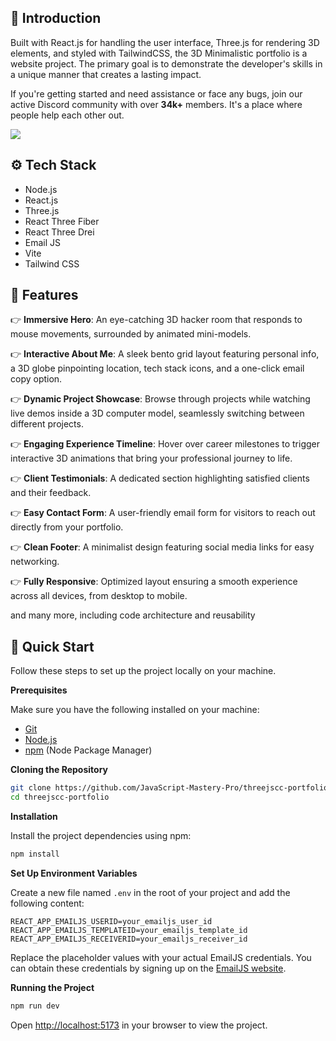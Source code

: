 <!-- <div align="center">
  <br />
    <a href="https://youtu.be/kt0FrkQgw8w" target="_blank">
      <img src="https://github.com/user-attachments/assets/2afc2dc3-f840-4d98-9378-f34acd7df173" alt="Project Banner">
    </a>
  <br />

  <div>
    <img src="https://img.shields.io/badge/-React_JS-black?style=for-the-badge&logoColor=white&logo=react&color=61DAFB" alt="react.js" />
    <img src="https://img.shields.io/badge/-Three_JS-black?style=for-the-badge&logoColor=white&logo=threedotjs&color=000000" alt="three.js" />
    <img src="https://img.shields.io/badge/-Tailwind_CSS-black?style=for-the-badge&logoColor=white&logo=tailwindcss&color=06B6D4" alt="tailwindcss" />
  </div>

  <h3 align="center">A 3D Dev Portfolio</h3>

   <div align="center">
     Build this project step by step with our detailed tutorial on <a href="https://www.youtube.com/@javascriptmastery/videos" target="_blank"><b>JavaScript Mastery</b></a> YouTube. Join the JSM family!!
    </div>
</div> -->
<!-- 
## 📋 <a name="table">Table of Contents</a>

1. 🤖 [Introduction](#introduction)
2. ⚙️ [Tech Stack](#tech-stack)
3. 🔋 [Features](#features)
4. 🤸 [Quick Start](#quick-start)
5. 🕸️ [Snippets (Code to Copy)](#snippets)
6. 🔗 [Links](#links)
7. 📦 [Assets](#assets)
8. 🚀 [More](#more)

## 🚨 Tutorial

This repository contains the code corresponding to an in-depth tutorial available on our YouTube channel, <a href="https://www.youtube.com/@javascriptmastery/videos" target="_blank"><b>JavaScript Mastery</b></a>. 

If you prefer visual learning, this is the perfect resource for you. Follow our tutorial to learn how to build projects like these step-by-step in a beginner-friendly manner!

<a href="https://youtu.be/kt0FrkQgw8w" target="_blank"><img src="https://github.com/sujatagunale/EasyRead/assets/151519281/1736fca5-a031-4854-8c09-bc110e3bc16d" /></a> -->

## <a name="introduction">🤖 Introduction</a>

Built with React.js for handling the user interface, Three.js for rendering 3D elements, and styled with TailwindCSS, the 3D Minimalistic portfolio is a website project. The primary goal is to demonstrate the developer's skills in a unique manner that creates a lasting impact.

If you're getting started and need assistance or face any bugs, join our active Discord community with over **34k+** members. It's a place where people help each other out.

<a href="https://discord.com/invite/n6EdbFJ" target="_blank"><img src="https://github.com/sujatagunale/EasyRead/assets/151519281/618f4872-1e10-42da-8213-1d69e486d02e" /></a>

## <a name="tech-stack">⚙️ Tech Stack</a>

- Node.js
- React.js
- Three.js
- React Three Fiber
- React Three Drei
- Email JS
- Vite
- Tailwind CSS

## <a name="features">🔋 Features</a>

👉 **Immersive Hero**: An eye-catching 3D hacker room that responds to mouse movements, surrounded by animated mini-models.

👉 **Interactive About Me**: A sleek bento grid layout featuring personal info, a 3D globe pinpointing location, tech stack icons, and a one-click email copy option.

👉 **Dynamic Project Showcase**: Browse through projects while watching live demos inside a 3D computer model, seamlessly switching between different projects.

👉 **Engaging Experience Timeline**: Hover over career milestones to trigger interactive 3D animations that bring your professional journey to life.

👉 **Client Testimonials**: A dedicated section highlighting satisfied clients and their feedback.

👉 **Easy Contact Form**: A user-friendly email form for visitors to reach out directly from your portfolio.

👉 **Clean Footer**: A minimalist design featuring social media links for easy networking.

👉 **Fully Responsive**: Optimized layout ensuring a smooth experience across all devices, from desktop to mobile.

and many more, including code architecture and reusability 

## <a name="quick-start">🤸 Quick Start</a>

Follow these steps to set up the project locally on your machine.

**Prerequisites**

Make sure you have the following installed on your machine:

- [Git](https://git-scm.com/)
- [Node.js](https://nodejs.org/en)
- [npm](https://www.npmjs.com/) (Node Package Manager)

**Cloning the Repository**

```bash
git clone https://github.com/JavaScript-Mastery-Pro/threejscc-portfolio.git
cd threejscc-portfolio
```

**Installation**

Install the project dependencies using npm:

```bash
npm install
```

**Set Up Environment Variables**

Create a new file named `.env` in the root of your project and add the following content:

```env
REACT_APP_EMAILJS_USERID=your_emailjs_user_id
REACT_APP_EMAILJS_TEMPLATEID=your_emailjs_template_id
REACT_APP_EMAILJS_RECEIVERID=your_emailjs_receiver_id
```

Replace the placeholder values with your actual EmailJS credentials. You can obtain these credentials by signing up on the [EmailJS website](https://www.emailjs.com/).

**Running the Project**

```bash
npm run dev
```

Open [http://localhost:5173](http://localhost:5173) in your browser to view the project.
<!-- 
## <a name="snippets">🕸️ Snippets</a>

<details>
<summary><code>tailwind.config.js</code></summary>

```js
/** @type {import('tailwindcss').Config} */
export default {
  content: ['./index.html', './src/**/*.{js,ts,jsx,tsx}'],
  theme: {
    extend: {
      fontFamily: {
        generalsans: ['General Sans', 'sans-serif'],
      },
      colors: {
        black: {
          DEFAULT: '#000',
          100: '#010103',
          200: '#0E0E10',
          300: '#1C1C21',
          500: '#3A3A49',
          600: '#1A1A1A',
        },
        white: {
          DEFAULT: '#FFFFFF',
          800: '#E4E4E6',
          700: '#D6D9E9',
          600: '#AFB0B6',
          500: '#62646C',
        },
      },
      backgroundImage: {
        terminal: "url('/assets/terminal.png')",
      },
    },
  },
  plugins: [],
};
```

</details>

<details>
<summary><code>index.css</code></summary>

```css
@import url('https://fonts.cdnfonts.com/css/general-sans');

@tailwind base;
@tailwind components;
@tailwind utilities;

* {
  scroll-behavior: smooth;
}

body {
  background: #010103;
  font-family: 'General Sans', sans-serif;
}

@layer utilities {
  .c-space {
    @apply sm:px-10 px-5;
  }

  .head-text {
    @apply sm:text-4xl text-3xl font-semibold text-gray_gradient;
  }

  .nav-ul {
    @apply flex flex-col items-center gap-4 sm:flex-row md:gap-6 relative z-20;
  }

  .nav-li {
    @apply text-neutral-400 hover:text-white font-generalsans max-sm:hover:bg-black-500 max-sm:w-full max-sm:rounded-md py-2 max-sm:px-5;
  }

  .nav-li_a {
    @apply text-lg md:text-base hover:text-white transition-colors;
  }

  .nav-sidebar {
    @apply absolute left-0 right-0 bg-black-200 backdrop-blur-sm transition-all duration-300 ease-in-out overflow-hidden z-20 mx-auto sm:hidden block;
  }

  .text-gray_gradient {
    @apply bg-gradient-to-r from-[#BEC1CF] from-60% via-[#D5D8EA] via-60% to-[#D5D8EA] to-100% bg-clip-text text-transparent;
  }

  /* button component */
  .btn {
    @apply flex gap-4 items-center justify-center cursor-pointer p-3 rounded-md bg-black-300  transition-all active:scale-95 text-white mx-auto;
  }

  .btn-ping {
    @apply animate-ping absolute inline-flex h-full w-full rounded-full bg-green-400 opacity-75;
  }

  .btn-ping_dot {
    @apply relative inline-flex rounded-full h-3 w-3 bg-green-500;
  }

  /* hero section */
  .hero_tag {
    @apply text-center xl:text-6xl md:text-5xl sm:text-4xl text-3xl font-generalsans font-black !leading-normal;
  }

  /* about section */
  .grid-container {
    @apply w-full h-full border border-black-300 bg-black-200 rounded-lg sm:p-7 p-4 flex flex-col gap-5;
  }

  .grid-headtext {
    @apply text-xl font-semibold mb-2 text-white font-generalsans;
  }

  .grid-subtext {
    @apply text-[#afb0b6] text-base font-generalsans;
  }

  .copy-container {
    @apply cursor-pointer flex justify-center items-center gap-2;
  }

  /* projects section  */
  .arrow-btn {
    @apply w-10 h-10 p-3 cursor-pointer active:scale-95 transition-all rounded-full arrow-gradient;
  }

  .tech-logo {
    @apply w-10 h-10 rounded-md p-2 bg-neutral-100 bg-opacity-10 backdrop-filter backdrop-blur-lg flex justify-center items-center;
  }

  /* clients section */
  .client-container {
    @apply grid md:grid-cols-2 grid-cols-1 gap-5 mt-12;
  }

  .client-review {
    @apply rounded-lg md:p-10 p-5 col-span-1 bg-black-300 bg-opacity-50;
  }

  .client-content {
    @apply flex lg:flex-row flex-col justify-between lg:items-center items-start gap-5 mt-7;
  }

  /*  work experience section */
  .work-container {
    @apply grid lg:grid-cols-3 grid-cols-1 gap-5 mt-12;
  }

  .work-canvas {
    @apply col-span-1 rounded-lg bg-black-200 border border-black-300;
  }

  .work-content {
    @apply col-span-2 rounded-lg bg-black-200 border border-black-300;
  }

  .work-content_container {
    @apply grid grid-cols-[auto_1fr] items-start gap-5  transition-all ease-in-out duration-500 cursor-pointer hover:bg-black-300 rounded-lg sm:px-5 px-2.5;
  }

  .work-content_logo {
    @apply rounded-3xl w-16 h-16 p-2 bg-black-600;
  }

  .work-content_bar {
    @apply flex-1 w-0.5 mt-4 h-full bg-black-300 group-hover:bg-black-500 group-last:hidden;
  }

  /* contact section */
  .contact-container {
    @apply max-w-xl relative z-10 sm:px-10 px-5 mt-12;
  }

  .field-label {
    @apply text-lg text-white-600;
  }

  .field-input {
    @apply w-full bg-black-300 px-5 py-2 min-h-14 rounded-lg placeholder:text-white-500 text-lg text-white-800 shadow-black-200 shadow-2xl focus:outline-none;
  }

  .field-btn {
    @apply bg-black-500 px-5 py-2 min-h-12 rounded-lg shadow-black-200 shadow-2xl flex justify-center items-center text-lg text-white gap-3;
  }

  .field-btn_arrow {
    @apply w-2.5 h-2.5 object-contain invert brightness-0;
  }

  /*  footer */
  .social-icon {
    @apply w-12 h-12 rounded-full flex justify-center items-center bg-black-300 border border-black-200;
  }
}

.waving-hand {
  animation-name: wave-animation;
  animation-duration: 2.5s;
  animation-iteration-count: infinite;
  transform-origin: 70% 70%;
  display: inline-block;
}

.arrow-gradient {
  background-image: linear-gradient(
    to right,
    rgba(255, 255, 255, 0.1) 10%,
    rgba(255, 255, 255, 0.000025) 50%,
    rgba(255, 255, 255, 0.000025) 50%,
    rgba(255, 255, 255, 0.025) 100%
  );
}

@keyframes wave-animation {
  0% {
    transform: rotate(0deg);
  }
  15% {
    transform: rotate(14deg);
  }
  30% {
    transform: rotate(-8deg);
  }
  40% {
    transform: rotate(14deg);
  }
  50% {
    transform: rotate(-4deg);
  }
  60% {
    transform: rotate(10deg);
  }
  70% {
    transform: rotate(0deg);
  }
  100% {
    transform: rotate(0deg);
  }
}
```

</details>

<details>
<summary><code>constants/index.js</code></summary>

```js
export const navLinks = [
  {
    id: 1,
    name: 'Home',
    href: '#home',
  },
  {
    id: 2,
    name: 'About',
    href: '#about',
  },
  {
    id: 3,
    name: 'Work',
    href: '#work',
  },
  {
    id: 4,
    name: 'Contact',
    href: '#contact',
  },
];

export const clientReviews = [
  {
    id: 1,
    name: 'Emily Johnson',
    position: 'Marketing Director at GreenLeaf',
    img: 'assets/review1.png',
    review:
      'Working with Adrian was a fantastic experience. He transformed our outdated website into a modern, user-friendly platform. His attention to detail and commitment to quality are unmatched. Highly recommend him for any web dev projects.',
  },
  {
    id: 2,
    name: 'Mark Rogers',
    position: 'Founder of TechGear Shop',
    img: 'assets/review2.png',
    review:
      'Adrian’s expertise in web development is truly impressive. He delivered a robust and scalable solution for our e-commerce site, and our online sales have significantly increased since the launch. He’s a true professional! Fantastic work.',
  },
  {
    id: 3,
    name: 'John Dohsas',
    position: 'Project Manager at UrbanTech ',
    img: 'assets/review3.png',
    review:
      'I can’t say enough good things about Adrian. He was able to take our complex project requirements and turn them into a seamless, functional website. His problem-solving abilities are outstanding.',
  },
  {
    id: 4,
    name: 'Ether Smith',
    position: 'CEO of BrightStar Enterprises',
    img: 'assets/review4.png',
    review:
      'Adrian was a pleasure to work with. He understood our requirements perfectly and delivered a website that exceeded our expectations. His skills in both frontend backend dev are top-notch.',
  },
];

export const myProjects = [
  {
    title: 'Podcastr - AI Podcast Platform',
    desc: 'Podcastr is a revolutionary Software-as-a-Service platform that transforms the way podcasts are created. With advanced AI-powered features like text-to-multiple-voices functionality, it allows creators to generate diverse voiceovers from a single text input.',
    subdesc:
      'Built as a unique Software-as-a-Service app with Next.js 14, Tailwind CSS, TypeScript, Framer Motion and Convex, Podcastr is designed for optimal performance and scalability.',
    href: 'https://www.youtube.com/watch?v=zfAb95tJvZQ',
    texture: '/textures/project/project1.mp4',
    logo: '/assets/project-logo1.png',
    logoStyle: {
      backgroundColor: '#2A1816',
      border: '0.2px solid #36201D',
      boxShadow: '0px 0px 60px 0px #AA3C304D',
    },
    spotlight: '/assets/spotlight1.png',
    tags: [
      {
        id: 1,
        name: 'React.js',
        path: '/assets/react.svg',
      },
      {
        id: 2,
        name: 'TailwindCSS',
        path: 'assets/tailwindcss.png',
      },
      {
        id: 3,
        name: 'TypeScript',
        path: '/assets/typescript.png',
      },
      {
        id: 4,
        name: 'Framer Motion',
        path: '/assets/framer.png',
      },
    ],
  },
  {
    title: 'LiveDoc - Real-Time Google Docs Clone',
    desc: 'LiveDoc is a powerful collaborative app that elevates the capabilities of real-time document editing. As an enhanced version of Google Docs, It supports millions of collaborators simultaneously, ensuring that every change is captured instantly and accurately.',
    subdesc:
      'With LiveDoc, users can experience the future of collaboration, where multiple contributors work together in real time without any lag, by using Next.js and Liveblocks newest features.',
    href: 'https://www.youtube.com/watch?v=y5vE8y_f_OM',
    texture: '/textures/project/project2.mp4',
    logo: '/assets/project-logo2.png',
    logoStyle: {
      backgroundColor: '#13202F',
      border: '0.2px solid #17293E',
      boxShadow: '0px 0px 60px 0px #2F6DB54D',
    },
    spotlight: '/assets/spotlight2.png',
    tags: [
      {
        id: 1,
        name: 'React.js',
        path: '/assets/react.svg',
      },
      {
        id: 2,
        name: 'TailwindCSS',
        path: 'assets/tailwindcss.png',
      },
      {
        id: 3,
        name: 'TypeScript',
        path: '/assets/typescript.png',
      },
      {
        id: 4,
        name: 'Framer Motion',
        path: '/assets/framer.png',
      },
    ],
  },
  {
    title: 'CarePulse - Health Management System',
    desc: 'An innovative healthcare platform designed to streamline essential medical processes. It simplifies patient registration, appointment scheduling, and medical record management, providing a seamless experience for both healthcare providers and patients.',
    subdesc:
      'With a focus on efficiency, CarePulse integrantes complex forms and SMS notifications, by using Next.js, Appwrite, Twillio and Sentry that enhance operational workflows.',
    href: 'https://www.youtube.com/watch?v=lEflo_sc82g',
    texture: '/textures/project/project3.mp4',
    logo: '/assets/project-logo3.png',
    logoStyle: {
      backgroundColor: '#60f5a1',
      background:
        'linear-gradient(0deg, #60F5A150, #60F5A150), linear-gradient(180deg, rgba(255, 255, 255, 0.9) 0%, rgba(208, 213, 221, 0.8) 100%)',
      border: '0.2px solid rgba(208, 213, 221, 1)',
      boxShadow: '0px 0px 60px 0px rgba(35, 131, 96, 0.3)',
    },
    spotlight: '/assets/spotlight3.png',
    tags: [
      {
        id: 1,
        name: 'React.js',
        path: '/assets/react.svg',
      },
      {
        id: 2,
        name: 'TailwindCSS',
        path: 'assets/tailwindcss.png',
      },
      {
        id: 3,
        name: 'TypeScript',
        path: '/assets/typescript.png',
      },
      {
        id: 4,
        name: 'Framer Motion',
        path: '/assets/framer.png',
      },
    ],
  },
  {
    title: 'Horizon - Online Banking Platform',
    desc: 'Horizon is a comprehensive online banking platform that offers users a centralized finance management dashboard. It allows users to connect multiple bank accounts, monitor real-time transactions, and seamlessly transfer money to other users.',
    subdesc:
      'Built with Next.js 14 Appwrite, Dwolla and Plaid, Horizon ensures a smooth and secure banking experience, tailored to meet the needs of modern consumers.',
    href: 'https://www.youtube.com/watch?v=PuOVqP_cjkE',
    texture: '/textures/project/project4.mp4',
    logo: '/assets/project-logo4.png',
    logoStyle: {
      backgroundColor: '#0E1F38',
      border: '0.2px solid #0E2D58',
      boxShadow: '0px 0px 60px 0px #2F67B64D',
    },
    spotlight: '/assets/spotlight4.png',
    tags: [
      {
        id: 1,
        name: 'React.js',
        path: '/assets/react.svg',
      },
      {
        id: 2,
        name: 'TailwindCSS',
        path: 'assets/tailwindcss.png',
      },
      {
        id: 3,
        name: 'TypeScript',
        path: '/assets/typescript.png',
      },
      {
        id: 4,
        name: 'Framer Motion',
        path: '/assets/framer.png',
      },
    ],
  },
  {
    title: 'Imaginify - AI Photo Manipulation App',
    desc: 'Imaginify is a groundbreaking Software-as-a-Service application that empowers users to create stunning photo manipulations using AI technology. With features like AI-driven image editing, a payments system, and a credits-based model.',
    subdesc:
      'Built with Next.js 14, Cloudinary AI, Clerk, and Stripe, Imaginify combines cutting-edge technology with a user-centric approach. It can be turned into a side income or even a full-fledged business.',
    href: 'https://www.youtube.com/watch?v=Ahwoks_dawU',
    texture: '/textures/project/project5.mp4',
    logo: '/assets/project-logo5.png',
    logoStyle: {
      backgroundColor: '#1C1A43',
      border: '0.2px solid #252262',
      boxShadow: '0px 0px 60px 0px #635BFF4D',
    },
    spotlight: '/assets/spotlight5.png',
    tags: [
      {
        id: 1,
        name: 'React.js',
        path: '/assets/react.svg',
      },
      {
        id: 2,
        name: 'TailwindCSS',
        path: 'assets/tailwindcss.png',
      },
      {
        id: 3,
        name: 'TypeScript',
        path: '/assets/typescript.png',
      },
      {
        id: 4,
        name: 'Framer Motion',
        path: '/assets/framer.png',
      },
    ],
  },
];

export const calculateSizes = (isSmall, isMobile, isTablet) => {
  return {
    deskScale: isSmall ? 0.05 : isMobile ? 0.06 : 0.065,
    deskPosition: isMobile ? [0.5, -4.5, 0] : [0.25, -5.5, 0],
    cubePosition: isSmall ? [4, -5, 0] : isMobile ? [5, -5, 0] : isTablet ? [5, -5, 0] : [9, -5.5, 0],
    reactLogoPosition: isSmall ? [3, 4, 0] : isMobile ? [5, 4, 0] : isTablet ? [5, 4, 0] : [12, 3, 0],
    ringPosition: isSmall ? [-5, 7, 0] : isMobile ? [-10, 10, 0] : isTablet ? [-12, 10, 0] : [-24, 10, 0],
    targetPosition: isSmall ? [-5, -10, -10] : isMobile ? [-9, -10, -10] : isTablet ? [-11, -7, -10] : [-13, -13, -10],
  };
};

export const workExperiences = [
  {
    id: 1,
    name: 'Framer',
    pos: 'Lead Web Developer',
    duration: '2022 - Present',
    title: "Framer serves as my go-to tool for creating interactive prototypes. I use it to bring designs to  life, allowing stakeholders to experience the user flow and interactions before development.",
    icon: '/assets/framer.svg',
    animation: 'victory',
  },
  {
    id: 2,
    name: 'Figma',
    pos: 'Web Developer',
    duration: '2020 - 2022',
    title: "Figma is my collaborative design platform of choice. I utilize it to work seamlessly with team members and clients, facilitating real-time feedback and design iterations. Its cloud-based.",
    icon: '/assets/figma.svg',
    animation: 'clapping',
  },
  {
    id: 3,
    name: 'Notion',
    pos: 'Junior Web Developer',
    duration: '2019 - 2020',
    title: "Notion helps me keep my projects organized. I use it for project management, task tracking, and as a central hub for documentation, ensuring that everything from design notes to.",
    icon: '/assets/notion.svg',
    animation: 'salute',
  },
];
```

</details>

<details>
<summary><code>components/Cube.js</code></summary>

```js
/*
    Auto-generated by: https://github.com/pmndrs/gltfjsx
*/

import gsap from 'gsap';
import { useGSAP } from '@gsap/react';
import { useRef, useState } from 'react';
import { Float, useGLTF, useTexture } from '@react-three/drei';

const Cube = ({ ...props }) => {
  const { nodes } = useGLTF('models/cube.glb');

  const texture = useTexture('textures/cube.png');

  const cubeRef = useRef();
  const [hovered, setHovered] = useState(false);

  useGSAP(() => {
    gsap
      .timeline({
        repeat: -1,
        repeatDelay: 0.5,
      })
      .to(cubeRef.current.rotation, {
        y: hovered ? '+=2' : `+=${Math.PI * 2}`,
        x: hovered ? '+=2' : `-=${Math.PI * 2}`,
        duration: 2.5,
        stagger: {
          each: 0.15,
        },
      });
  });

  return (
    <Float floatIntensity={2}>
      <group position={[9, -4, 0]} rotation={[2.6, 0.8, -1.8]} scale={0.74} dispose={null} {...props}>
        <mesh
          ref={cubeRef}
          castShadow
          receiveShadow
          geometry={nodes.Cube.geometry}
          material={nodes.Cube.material}
          onPointerEnter={() => setHovered(true)}>
          <meshMatcapMaterial matcap={texture} toneMapped={false} />
        </mesh>
      </group>
    </Float>
  );
};

useGLTF.preload('models/cube.glb');

export default Cube;
```

</details>

<details>
<summary><code>components/Ring.js</code></summary>

```js
import { useGSAP } from '@gsap/react';
import { Center, useTexture } from '@react-three/drei';
import gsap from 'gsap';
import { useCallback, useRef } from 'react';

const Rings = ({ position }) => {
  const refList = useRef([]);
  const getRef = useCallback((mesh) => {
    if (mesh && !refList.current.includes(mesh)) {
      refList.current.push(mesh);
    }
  }, []);

  const texture = useTexture('textures/rings.png');

  useGSAP(
    () => {
      if (refList.current.length === 0) return;

      refList.current.forEach((r) => {
        r.position.set(position[0], position[1], position[2]);
      });

      gsap
        .timeline({
          repeat: -1,
          repeatDelay: 0.5,
        })
        .to(
          refList.current.map((r) => r.rotation),
          {
            y: `+=${Math.PI * 2}`,
            x: `-=${Math.PI * 2}`,
            duration: 2.5,
            stagger: {
              each: 0.15,
            },
          },
        );
    },
    {
      dependencies: position,
    },
  );

  return (
    <Center>
      <group scale={0.5}>
        {Array.from({ length: 4 }, (_, index) => (
          <mesh key={index} ref={getRef}>
            <torusGeometry args={[(index + 1) * 0.5, 0.1]}></torusGeometry>
            <meshMatcapMaterial matcap={texture} toneMapped={false} />
          </mesh>
        ))}
      </group>
    </Center>
  );
};

export default Rings;
```

</details>

<details>
<summary>About Earth Maps</summary>

```js
globeImageUrl="//unpkg.com/three-globe/example/img/earth-night.jpg"
bumpImageUrl="//unpkg.com/three-globe/example/img/earth-topology.png"
```

</details>

<details>
<summary><code>components/HackerRoom.jsx</code></summary>

```jsx
/*
Auto-generated by: https://github.com/pmndrs/gltfjsx
Command: npx gltfjsx@6.5.0 hacker-room-new.glb -T 
Files: hacker-room-new.glb [34.62MB] > /Users/hsuwinlat/Desktop/jsm pj/threejscc-portfolio/public/models/hacker-room-new-transformed.glb [2.56MB] (93%)
*/

import { useGLTF, useTexture } from '@react-three/drei';

export function HackerRoom(props) {
  const { nodes, materials } = useGLTF('/models/hacker-room.glb');

  const monitortxt = useTexture('textures/desk/monitor.png');
  const screenTxt = useTexture('textures/desk/screen.png');

  return (
    <group {...props} dispose={null}>
      <mesh geometry={nodes.screen_screens_0.geometry} material={materials.screens}>
        <meshMatcapMaterial map={screenTxt} />
      </mesh>
      <mesh geometry={nodes.screen_glass_glass_0.geometry} material={materials.glass} />
      <mesh geometry={nodes.table_table_mat_0_1.geometry} material={materials.table_mat} />
      <mesh geometry={nodes.table_table_mat_0_2.geometry} material={materials.computer_mat}>
        <meshMatcapMaterial map={monitortxt} />
      </mesh>
      <mesh geometry={nodes.table_table_mat_0_3.geometry} material={materials.server_mat} />
      <mesh geometry={nodes.table_table_mat_0_4.geometry} material={materials.vhsPlayer_mat} />
      <mesh geometry={nodes.table_table_mat_0_5.geometry} material={materials.stand_mat} />
      <mesh geometry={nodes.table_table_mat_0_6.geometry} material={materials.mat_mat} />
      <mesh geometry={nodes.table_table_mat_0_7.geometry} material={materials.arm_mat} />
      <mesh geometry={nodes.table_table_mat_0_8.geometry} material={materials.tv_mat}>
        <meshMatcapMaterial map={monitortxt} />
      </mesh>
      <mesh geometry={nodes.table_table_mat_0_9.geometry} material={materials.cables_mat} />
      <mesh geometry={nodes.table_table_mat_0_10.geometry} material={materials.props_mat} />
      <mesh geometry={nodes.table_table_mat_0_11.geometry} material={materials.ground_mat} />
      <mesh geometry={nodes.table_table_mat_0_12.geometry} material={materials.key_mat} />
    </group>
  );
}

useGLTF.preload('/models/hacker-room.glb');
```

</details>

## <a name="links">🔗 Links</a>

Here is the list of all the resources used in the project video:

- [Hacker Room](https://sketchfab.com/3d-models/hacker-room-stylized-a0cfe6edf2dd494c8a95addf6bb13a10)
- [Computer](https://sketchfab.com/3d-models/3d-computer-sketchfab-weekly-11-mar23-d9931a9aba7c4ea1bc12b2a59dcef16e)
- [Target Model](https://vazxmixjsiawhamofees.supabase.co/storage/v1/object/public/models/target-stand/model.gltf)
- [React Logo](https://sketchfab.com/3d-models/react-logo-76174ceeba96487f9863f974636f641e)
- [gltfjsx](https://gltf.pmnd.rs/)
- [ReadyPlayerMe](https://readyplayer.me/)
- [Mixamo](https://www.mixamo.com/)
- [FBX Animations ZIP](https://drive.google.com/file/d/1yQhrRvEQFEwxbjG2qelv_T-gAatXJ3N1/view?usp=sharing)


## <a name="assets">🔗 Assets</a>

Models and Assets used in the project can be found [here](https://drive.google.com/file/d/1UiJyotDmF2_tBC-GeLpRZuFY_gx5e7iX/view?usp=sharing)

## <a name="more">🚀 More</a>

**Advance your skills with Next.js 14 Pro Course**

Enjoyed creating this project? Dive deeper into our PRO courses for a richer learning adventure. They're packed with detailed explanations, cool features, and exercises to boost your skills. Give it a go!

<a href="https://jsmastery.pro/next14" target="_blank">
<img src="https://github.com/sujatagunale/EasyRead/assets/151519281/557837ce-f612-4530-ab24-189e75133c71" alt="Project Banner">
</a>

<br />
<br />

**Accelerate your professional journey with the Expert Training program**

And if you're hungry for more than just a course and want to understand how we learn and tackle tech challenges, hop into our personalized masterclass. We cover best practices, different web skills, and offer mentorship to boost your confidence. Let's learn and grow together!

<a href="https://www.jsmastery.pro/masterclass" target="_blank">
<img src="https://github.com/sujatagunale/EasyRead/assets/151519281/fed352ad-f27b-400d-9b8f-c7fe628acb84" alt="Project Banner">
</a>

# -->

